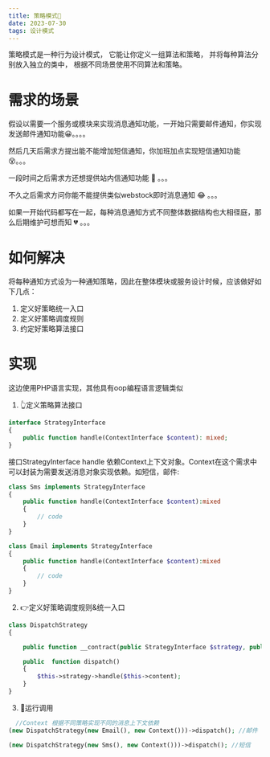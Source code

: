 ```yaml
---
title: 策略模式🍋
date: 2023-07-30
tags: 设计模式
---
```


策略模式是一种行为设计模式， 它能让你定义一组算法和策略， 并将每种算法分别放入独立的类中， 根据不同场景使用不同算法和策略。

# 需求的场景
假设以需要一个服务或模块来实现消息通知功能，一开始只需要邮件通知，你实现发送邮件通知功能😀。。。。

然后几天后需求方提出能不能增加短信通知，你加班加点实现短信通知功能 😵。。。

一段时间之后需求方还想提供站内信通知功能 🫤 。。。

不久之后需求方问你能不能提供类似webstock即时消息通知 😂  。。。

如果一开始代码都写在一起，每种消息通知方式不同整体数据结构也大相径庭，那么后期维护可想而知 💔 。。。

# 如何解决
将每种通知方式设为一种通知策略，因此在整体模块或服务设计时候，应该做好如下几点：
1. 定义好策略统一入口
2. 定义好策略调度规则
3. 约定好策略算法接口

# 实现
这边使用PHP语言实现，其他具有oop编程语言逻辑类似

1. 👆定义策略算法接口

```php
interface StrategyInterface
{
    public function handle(ContextInterface $content): mixed;
}
```
接口StrategyInterface handle 依赖Context上下文对象。Context在这个需求中可以封装为需要发送消息对象实现依赖。如短信，邮件:

```php
class Sms implements StrategyInterface
{
    public function handle(ContextInterface $content):mixed
    {
        // code 
    }
}

class Email implements StrategyInterface
{
    public function handle(ContextInterface $content):mixed
    {
        // code 
    }
}
```

2. 👉定义好策略调度规则&统一入口

```php
class DispatchStrategy
{

    public function __contract(public StrategyInterface $strategy, public ContextInterface $content )

    public  function dispatch()
    {
        $this->strategy->handle($this->content);
    }
}
```


3. 🫰运行调用

```php
  //Context 根据不同策略实现不同的消息上下文依赖
(new DispatchStrategy(new Email(), new Context()))->dispatch(); //邮件

(new DispatchStrategy(new Sms(), new Context()))->dispatch(); //短信
```